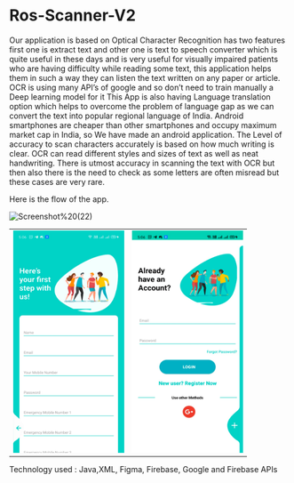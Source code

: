 # Ros-Scanner-V2


Our application is based on Optical Character Recognition has two features first one is extract text and other one is text to speech
converter which is quite useful in these days and is very useful for visually impaired patients
who are having difficulty while reading some text, this application helps them in such a way
they can listen the text written on any paper or article. OCR is using many API’s of google
and so don’t need to train manually a Deep learning model for it This App is also having
Language translation option which helps to overcome the problem of language gap as we can
convert the text into popular regional language of India. Android smartphones are cheaper
than other smartphones and occupy maximum market cap in India, so We have made an android application.
The Level of accuracy to scan characters accurately is based on how much writing is
clear. OCR can read different styles and sizes of text as well as neat handwriting. There is
utmost accuracy in scanning the text with OCR but then also there is the need to check as
some letters are often misread but these cases are very rare.

Here is the flow of the app.



![Screenshot%20(22)](https://user-images.githubusercontent.com/65353886/172150067-d3354dc9-95de-4f62-8f4a-cf97f45ac8ca.png)



<table>
  <tr>
    <td> <img src="https://github.com/Aniket-gawade/Umeed_Disaster_Management/blob/4ca712124c847e18a56115d57883587a1f916e44/Picture1.png" width="200" height="400" /></td>
    <td> <img src="https://github.com/Aniket-gawade/Umeed_Disaster_Management/blob/4ca712124c847e18a56115d57883587a1f916e44/Picture2.png" width="200" height="400" /></td>
  </tr>
  </table>

Technology used : Java,XML, Figma, Firebase, Google and Firebase APIs
